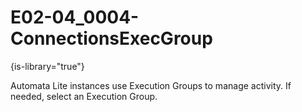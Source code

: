 # E02-04_0004-ConnectionsExecGroup

{is-library="true"}

<snippet id="E02-04_0004-ConnectionsExecGroup_snippet">



Automata Lite instances use Execution Groups to manage activity. If needed, select an Execution Group.


</snippet>